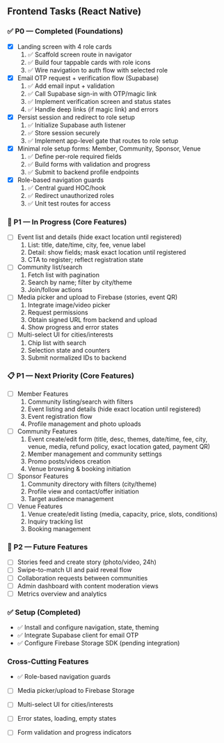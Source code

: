 ## Frontend Tasks (React Native)

### ✅ P0 — Completed (Foundations)
- [x] Landing screen with 4 role cards
  1. ✅ Scaffold screen route in navigator
  2. ✅ Build four tappable cards with role icons
  3. ✅ Wire navigation to auth flow with selected role
- [x] Email OTP request + verification flow (Supabase)
  1. ✅ Add email input + validation
  2. ✅ Call Supabase sign-in with OTP/magic link
  3. ✅ Implement verification screen and status states
  4. ✅ Handle deep links (if magic link) and errors
- [x] Persist session and redirect to role setup
  1. ✅ Initialize Supabase auth listener
  2. ✅ Store session securely
  3. ✅ Implement app-level gate that routes to role setup
- [x] Minimal role setup forms: Member, Community, Sponsor, Venue
  1. ✅ Define per-role required fields
  2. ✅ Build forms with validation and progress
  3. ✅ Submit to backend profile endpoints
- [x] Role-based navigation guards
  1. ✅ Central guard HOC/hook
  2. ✅ Redirect unauthorized roles
  3. ✅ Unit test routes for access

### 🚧 P1 — In Progress (Core Features)
- [ ] Event list and details (hide exact location until registered)
  1. List: title, date/time, city, fee, venue label
  2. Detail: show fields; mask exact location until registered
  3. CTA to register; reflect registration state
- [ ] Community list/search
  1. Fetch list with pagination
  2. Search by name; filter by city/theme
  3. Join/follow actions
- [ ] Media picker and upload to Firebase (stories, event QR)
  1. Integrate image/video picker
  2. Request permissions
  3. Obtain signed URL from backend and upload
  4. Show progress and error states
- [ ] Multi-select UI for cities/interests
  1. Chip list with search
  2. Selection state and counters
  3. Submit normalized IDs to backend

### 📋 P1 — Next Priority (Core Features)
- [ ] Member Features
  1. Community listing/search with filters
  2. Event listing and details (hide exact location until registered)
  3. Event registration flow
  4. Profile management and photo uploads
- [ ] Community Features
  1. Event create/edit form (title, desc, themes, date/time, fee, city, venue, media, refund policy, exact location gated, payment QR)
  2. Member management and community settings
  3. Promo posts/videos creation
  4. Venue browsing & booking initiation
- [ ] Sponsor Features
  1. Community directory with filters (city/theme)
  2. Profile view and contact/offer initiation
  3. Target audience management
- [ ] Venue Features
  1. Venue create/edit listing (media, capacity, price, slots, conditions)
  2. Inquiry tracking list
  3. Booking management

### 🔮 P2 — Future Features
- [ ] Stories feed and create story (photo/video, 24h)
- [ ] Swipe-to-match UI and paid reveal flow
- [ ] Collaboration requests between communities
- [ ] Admin dashboard with content moderation views
- [ ] Metrics overview and analytics

### ✅ Setup (Completed)
- ✅ Install and configure navigation, state, theming
- ✅ Integrate Supabase client for email OTP
- ✅ Configure Firebase Storage SDK (pending integration)

### Cross-Cutting Features
- ✅ Role-based navigation guards
- [ ] Media picker/upload to Firebase Storage
- [ ] Multi-select UI for cities/interests
- [ ] Error states, loading, empty states
- [ ] Form validation and progress indicators


